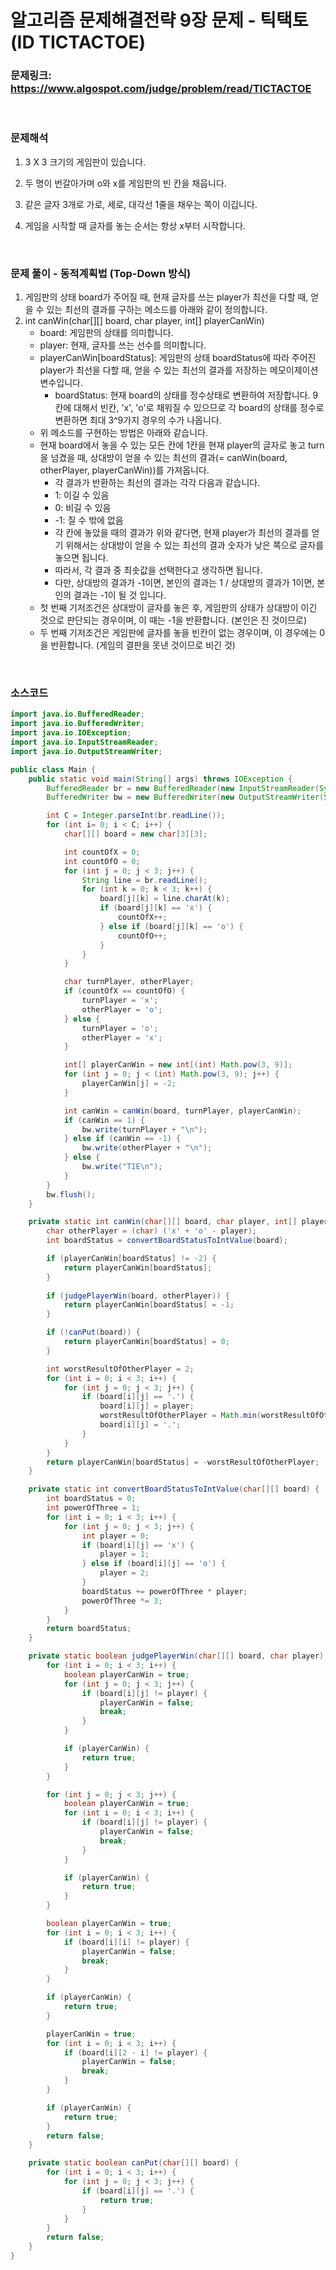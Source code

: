 # 알고리즘 문제해결전략 9장 문제 - 틱택토 (ID TICTACTOE)

### 문제링크: https://www.algospot.com/judge/problem/read/TICTACTOE

<br>

### 문제해석

1. 3 X 3 크기의 게임판이 있습니다.

2. 두 명이 번갈아가며 o와 x를 게임판의 빈 칸을 채웁니다.

3. 같은 글자 3개로 가로, 세로, 대각선 1줄을 채우는 쪽이 이깁니다.

4. 게임을 시작할 때 글자를 놓는 순서는 항상 x부터 시작합니다.


<br>

### 문제 풀이 - 동적계획법 (Top-Down 방식)

1. 게임판의 상태 board가 주어질 때, 현재 글자를 쓰는 player가 최선을 다할 때, 얻을 수 있는 최선의 결과를 구하는 메소드를 아래와 같이 정의합니다.
1. int canWin(char\[][] board, char player, int[] playerCanWin)
   - board: 게임판의 상태를 의미합니다.
   - player: 현재, 글자를 쓰는 선수를 의미합니다.
   - playerCanWin[boardStatus]: 게임판의 상태 boardStatus에 따라 주어진 player가 최선을 다할 때, 얻을 수 있는 최선의 결과를 저장하는 메모이제이션 변수입니다.
     - boardStatus: 현재 board의 상태를 정수상태로 변환하여 저장합니다. 9칸에 대해서 빈칸, 'x', 'o'로 채워질 수 있으므로 각 board의 상태를 정수로 변환하면 최대 3^9가지 경우의 수가 나옵니다.
   - 위 메소드를 구현하는 방법은 아래와 같습니다.
   - 현재 board에서 놓을 수 있는 모든 칸에 1칸을 현재 player의 글자로 놓고 turn을 넘겼을 때, 상대방이 얻을 수 있는 최선의 결과(= canWin(board, otherPlayer, playerCanWin))를 가져옵니다.
     - 각 결과가 반환하는 최선의 결과는 각각 다음과 같습니다.
     - 1: 이길 수 있음
     - 0: 비길 수 있음
     - -1: 질 수 밖에 없음
     - 각 칸에 놓았을 때의 결과가 위와 같다면, 현재 player가 최선의 결과를 얻기 위해서는 상대방이 얻을 수 있는 최선의 결과 숫자가 낮은 쪽으로 글자를 놓으면 됩니다.
     - 따라서, 각 결과 중 최솟값을 선택한다고 생각하면 됩니다.
     - 다만, 상대방의 결과가 -1이면, 본인의 결과는 1 / 상대방의 결과가 1이면, 본인의 결과는 -1이 될 것 입니다.
   - 첫 번째 기저조건은 상대방이 글자를 놓은 후, 게임판의 상태가 상대방이 이긴 것으로 판단되는 경우이며, 이 때는 -1을 반환합니다. (본인은 진 것이므로)
   - 두 번째 기저조건은 게임판에 글자를 놓을 빈칸이 없는 경우이며, 이 경우에는 0을 반환합니다. (게임의 결판을 못낸 것이므로 비긴 것)

<br>

### 소스코드

```java
import java.io.BufferedReader;
import java.io.BufferedWriter;
import java.io.IOException;
import java.io.InputStreamReader;
import java.io.OutputStreamWriter;

public class Main {
    public static void main(String[] args) throws IOException {
        BufferedReader br = new BufferedReader(new InputStreamReader(System.in));
        BufferedWriter bw = new BufferedWriter(new OutputStreamWriter(System.out));

        int C = Integer.parseInt(br.readLine());
        for (int i= 0; i < C; i++) {
            char[][] board = new char[3][3];

            int countOfX = 0;
            int countOfO = 0;
            for (int j = 0; j < 3; j++) {
                String line = br.readLine();
                for (int k = 0; k < 3; k++) {
                    board[j][k] = line.charAt(k);
                    if (board[j][k] == 'x') {
                        countOfX++;
                    } else if (board[j][k] == 'o') {
                        countOfO++;
                    }
                }
            }

            char turnPlayer, otherPlayer;
            if (countOfX == countOfO) {
                turnPlayer = 'x';
                otherPlayer = 'o';
            } else {
                turnPlayer = 'o';
                otherPlayer = 'x';
            }

            int[] playerCanWin = new int[(int) Math.pow(3, 9)];
            for (int j = 0; j < (int) Math.pow(3, 9); j++) {
                playerCanWin[j] = -2;
            }

            int canWin = canWin(board, turnPlayer, playerCanWin);
            if (canWin == 1) {
                bw.write(turnPlayer + "\n");
            } else if (canWin == -1) {
                bw.write(otherPlayer + "\n");
            } else {
                bw.write("TIE\n");
            }
        }
        bw.flush();
    }

    private static int canWin(char[][] board, char player, int[] playerCanWin) {
        char otherPlayer = (char) ('x' + 'o' - player);
        int boardStatus = convertBoardStatusToIntValue(board);

        if (playerCanWin[boardStatus] != -2) {
            return playerCanWin[boardStatus];
        }
        
        if (judgePlayerWin(board, otherPlayer)) {
            return playerCanWin[boardStatus] = -1;
        }

        if (!canPut(board)) {
            return playerCanWin[boardStatus] = 0;
        }

        int worstResultOfOtherPlayer = 2;
        for (int i = 0; i < 3; i++) {
            for (int j = 0; j < 3; j++) {
                if (board[i][j] == '.') {
                    board[i][j] = player;
                    worstResultOfOtherPlayer = Math.min(worstResultOfOtherPlayer, canWin(board, otherPlayer, playerCanWin));
                    board[i][j] = '.';
                }
            }
        }
        return playerCanWin[boardStatus] = -worstResultOfOtherPlayer;
    }

    private static int convertBoardStatusToIntValue(char[][] board) {
        int boardStatus = 0;
        int powerOfThree = 1;
        for (int i = 0; i < 3; i++) {
            for (int j = 0; j < 3; j++) {
                int player = 0;
                if (board[i][j] == 'x') {
                    player = 1;
                } else if (board[i][j] == 'o') {
                    player = 2;
                }
                boardStatus += powerOfThree * player;
                powerOfThree *= 3;
            }
        }
        return boardStatus;
    }

    private static boolean judgePlayerWin(char[][] board, char player) {
        for (int i = 0; i < 3; i++) {
            boolean playerCanWin = true;
            for (int j = 0; j < 3; j++) {
                if (board[i][j] != player) {
                    playerCanWin = false;
                    break;
                }
            }

            if (playerCanWin) {
                return true;
            }
        }

        for (int j = 0; j < 3; j++) {
            boolean playerCanWin = true;
            for (int i = 0; i < 3; i++) {
                if (board[i][j] != player) {
                    playerCanWin = false;
                    break;
                }
            }

            if (playerCanWin) {
                return true;
            }
        }

        boolean playerCanWin = true;
        for (int i = 0; i < 3; i++) {
            if (board[i][i] != player) {
                playerCanWin = false;
                break;
            }
        }

        if (playerCanWin) {
            return true;
        }

        playerCanWin = true;
        for (int i = 0; i < 3; i++) {
            if (board[i][2 - i] != player) {
                playerCanWin = false;
                break;
            }
        }

        if (playerCanWin) {
            return true;
        }
        return false;
    }

    private static boolean canPut(char[][] board) {
        for (int i = 0; i < 3; i++) {
            for (int j = 0; j < 3; j++) {
                if (board[i][j] == '.') {
                    return true;
                }
            }
        }
        return false;
    }
}
```
